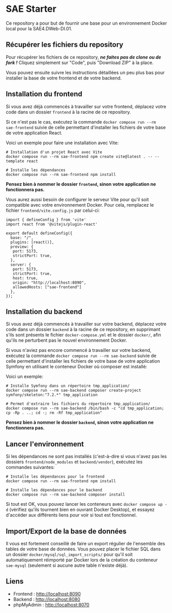 # SAE Starter
Ce repository a pour but de fournir une base pour un environnement Docker local pour la SAE4.DWeb-DI.01.

## Récupérer les fichiers du repository

Pour récupérer les fichiers de ce repository, ***ne faites pas de clone ou de fork !*** Cliquez simplement sur "Code", puis "Download ZIP" à la place.

Vous pouvez ensuite suivre les instructions détaillées un peu plus bas pour installer la base de votre frontend et de votre backend.

## Installation du frontend

Si vous avez déjà commencés à travailler sur votre frontend, déplacez votre code dans un dossier `frontend` à la racine de ce repository.

Si ce n'est pas le cas, exécutez la commande `docker compose run --rm sae-frontend` suivie de celle permettant d'installer les fichiers de votre base de votre application React.

Voici un exemple pour faire une installation avec Vite:
```
# Installation d'un projet React avec Vite
docker compose run --rm sae-frontend npm create vite@latest . -- --template react

# Installe les dépendances
docker compose run --rm sae-frontend npm install
```

**Pensez bien à nommer le dossier `frontend`, sinon votre application ne fonctionnera pas.**

Vous aurez aussi besoin de configurer le serveur Vite pour qu'il soit compatible avec votre environnement Docker. Pour cela, remplacez le fichier `frontend/vite.config.js` par celui-ci:
```
import { defineConfig } from 'vite'
import react from '@vitejs/plugin-react'

export default defineConfig({
  base: "/",
  plugins: [react()],
  preview: {
   port: 5173,
   strictPort: true,
  },
  server: {
   port: 5173,
   strictPort: true,
   host: true,
   origin: "http://localhost:8090",
   allowedHosts: ["sae-frontend"]
  },
});
```

## Installation du backend

Si vous avez déjà commencés à travailler sur votre backend, déplacez votre code dans un dossier `backend` à la racine de ce repository, en supprimant s'ils sont présents le fichier `docker-compose.yml` et le dossier `docker/`, afin qu'ils ne perturbent pas le nouvel environnement Docker.

Si vous n'aviez pas encore commencé à travailler sur votre backend, exécutez la commande `docker compose run --rm sae-backend` suivie de celle permettant d'installer les fichiers de votre base de votre application Symfony en utilisant le conteneur Docker où composer est installé:

Voici un exemple:
```
# Installe Symfony dans un répertoire tmp_application/
docker compose run --rm sae-backend composer create-project symfony/skeleton:"7.2.*" tmp_application

# Permet d'extraire les fichiers du répertoire tmp_application/
docker compose run --rm sae-backend /bin/bash -c "cd tmp_application; cp -Rp . ..; cd -; rm -Rf tmp_application"
```

**Pensez bien à nommer le dossier `backend`, sinon votre application ne fonctionnera pas.**

## Lancer l'environnement
Si les dépendances ne sont pas installés (c'est-à-dire si vous n'avez pas les dossiers `frontend/node_modules` et `backend/vendor`), exécutez les commandes suivantes:
```
# Installe les dépendances pour le frontend
docker compose run --rm sae-frontend npm install

# Installe les dépendances pour le backend
docker compose run --rm sae-backend composer install
```

Si tout est OK, vous pouvez lancer les conteneurs avec `docker compose up -d` (vérifiez qu'ils tournent bien en ouvrant Docker Desktop), et essayez d'accéder aux différents liens pour voir si tout est fonctionnel.

## Import/Export de la base de données
Il vous est fortement conseillé de faire un export régulier de l'ensemble des tables de votre base de données. Vous pouvez placer le fichier SQL dans un dossier `docker/mysql/sql_import_scripts/` pour qu'il soit automatiquement réimporté par Docker lors de la création du conteneur `sae-mysql` (seulement si aucune autre table n'existe déjà).

## Liens
- Frontend : [http://localhost:8090](http://localhost:8090)
- Backend : [http://localhost:8080](http://localhost:8080)
- phpMyAdmin : [http://localhost:8070](http://localhost:8070)
